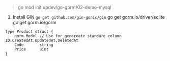 > go mod init updev/go-gorm/02-demo-mysql
1. Install GIN ``go get github.com/gin-gonic/gin``
go get gorm.io/driver/sqlite
go get gorm.io/gorm

```golang
type Product struct {
	gorm.Model // Use for genereate standare column ID,CreatedAt,UpdatedAt,DeletedAt
	Code       string
	Price      uint
}

```
